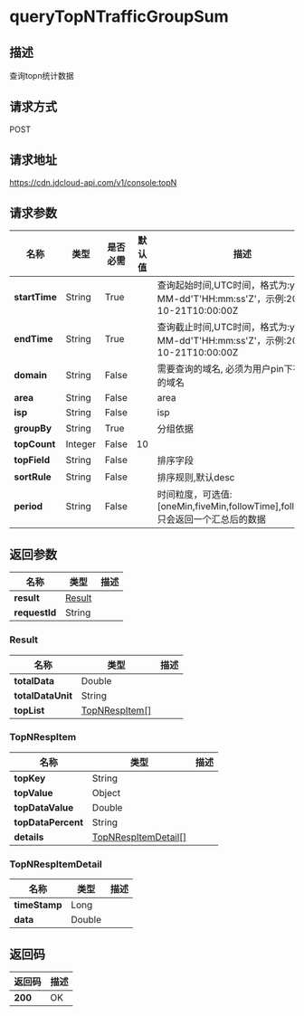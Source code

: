 # queryTopNTrafficGroupSum


## 描述
查询topn统计数据

## 请求方式
POST

## 请求地址
https://cdn.jdcloud-api.com/v1/console:topN


## 请求参数
|名称|类型|是否必需|默认值|描述|
|---|---|---|---|---|
|**startTime**|String|True| |查询起始时间,UTC时间，格式为:yyyy-MM-dd'T'HH:mm:ss'Z'，示例:2018-10-21T10:00:00Z|
|**endTime**|String|True| |查询截止时间,UTC时间，格式为:yyyy-MM-dd'T'HH:mm:ss'Z'，示例:2018-10-21T10:00:00Z|
|**domain**|String|False| |需要查询的域名, 必须为用户pin下有权限的域名|
|**area**|String|False| |area|
|**isp**|String|False| |isp|
|**groupBy**|String|True| |分组依据|
|**topCount**|Integer|False|10| |
|**topField**|String|False| |排序字段|
|**sortRule**|String|False| |排序规则,默认desc|
|**period**|String|False| |时间粒度，可选值:[oneMin,fiveMin,followTime],followTime只会返回一个汇总后的数据|


## 返回参数
|名称|类型|描述|
|---|---|---|
|**result**|[Result](#result)| |
|**requestId**|String| |

### <div id="Result">Result</div>
|名称|类型|描述|
|---|---|---|
|**totalData**|Double| |
|**totalDataUnit**|String| |
|**topList**|[TopNRespItem[]](#topnrespitem)| |
### <div id="TopNRespItem">TopNRespItem</div>
|名称|类型|描述|
|---|---|---|
|**topKey**|String| |
|**topValue**|Object| |
|**topDataValue**|Double| |
|**topDataPercent**|String| |
|**details**|[TopNRespItemDetail[]](#topnrespitemdetail)| |
### <div id="TopNRespItemDetail">TopNRespItemDetail</div>
|名称|类型|描述|
|---|---|---|
|**timeStamp**|Long| |
|**data**|Double| |

## 返回码
|返回码|描述|
|---|---|
|**200**|OK|
